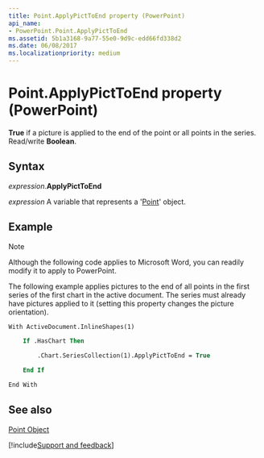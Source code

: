 ```yaml
---
title: Point.ApplyPictToEnd property (PowerPoint)
api_name:
- PowerPoint.Point.ApplyPictToEnd
ms.assetid: 5b1a3168-9a77-55e0-9d9c-edd66fd338d2
ms.date: 06/08/2017
ms.localizationpriority: medium
---
```



# Point.ApplyPictToEnd property (PowerPoint)

 **True** if a picture is applied to the end of the point or all points in the series. Read/write **Boolean**.


## Syntax

_expression_.**ApplyPictToEnd**

_expression_ A variable that represents a '[Point](PowerPoint.Point.md)' object.


## Example




> [!NOTE] 
> Although the following code applies to Microsoft Word, you can readily modify it to apply to PowerPoint.

The following example applies pictures to the end of all points in the first series of the first chart in the active document. The series must already have pictures applied to it (setting this property changes the picture orientation).




```vb
With ActiveDocument.InlineShapes(1)

    If .HasChart Then

        .Chart.SeriesCollection(1).ApplyPictToEnd = True

    End If

End With
```


## See also


[Point Object](PowerPoint.Point.md)

[!include[Support and feedback](~/includes/feedback-boilerplate.md)]